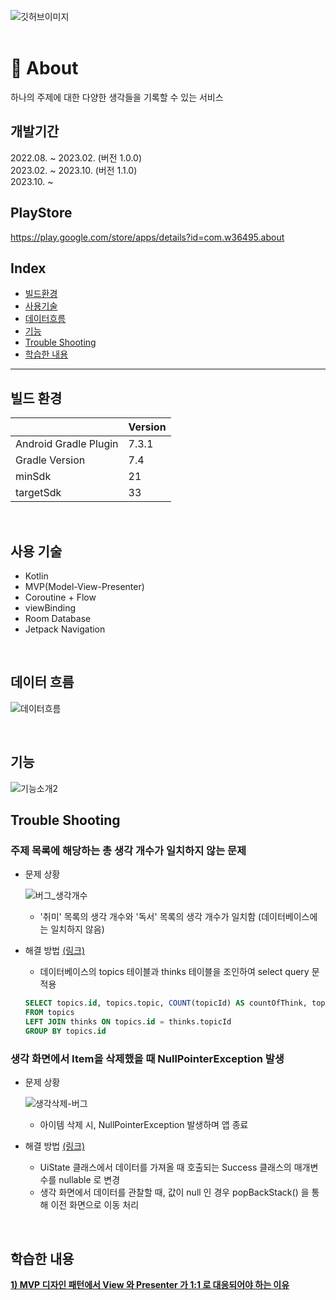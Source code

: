 ![깃허브이미지](https://github.com/w36495/about/assets/52291662/cddd78e5-8f8f-43fe-a66b-f6257726f50a)
</br>
</br>
# 🔮 About
하나의 주제에 대한 다양한 생각들을 기록할 수 있는 서비스
</br>
## 개발기간
2022.08. ~ 2023.02. (버전 1.0.0)  
2023.02. ~ 2023.10. (버전 1.1.0)  
2023.10. ~
</br>
## PlayStore
https://play.google.com/store/apps/details?id=com.w36495.about
</br>
## Index

- [빌드환경](#빌드-환경)
- [사용기술](#사용-기술)
- [데이터흐름](#데이터-흐름)
- [기능](#기능)
- [Trouble Shooting](#trouble-shooting)
- [학습한 내용](#학습한-내용)

---

## 빌드 환경

||Version|
|--|--|
|Android Gradle Plugin|7.3.1|
|Gradle Version|7.4|
|minSdk|21|
|targetSdk|33|

</br>  

## 사용 기술
- Kotlin
- MVP(Model-View-Presenter)
- Coroutine + Flow 
- viewBinding
- Room Database
- Jetpack Navigation
</br>

## 데이터 흐름  

![데이터흐름](https://github.com/w36495/about/assets/52291662/4392d92c-4a0e-4b5b-b722-24bd1280e357)

</br>

## 기능

![기능소개2](https://github.com/w36495/about/assets/52291662/865cd504-f56c-4ed4-aa8d-eeff87205d96)


## Trouble Shooting

### 주제 목록에 해당하는 총 생각 개수가 일치하지 않는 문제
- 문제 상황

  ![버그_생각개수](https://github.com/w36495/about/assets/52291662/ba11c323-63cf-4e5d-8902-3010aeb8e741)

  - '취미' 목록의 생각 개수와 '독서' 목록의 생각 개수가 일치함 (데이터베이스에는 일치하지 않음) 
- 해결 방법 [(링크)](https://w36495.tistory.com/99)
  - 데이터베이스의 topics 테이블과 thinks 테이블을 조인하여 select query 문 적용
  ``` SQL
  SELECT topics.id, topics.topic, COUNT(topicId) AS countOfThink, topics.registDate, topics.updateDate
  FROM topics
  LEFT JOIN thinks ON topics.id = thinks.topicId
  GROUP BY topics.id
  ```

### 생각 화면에서 Item을 삭제했을 때 NullPointerException 발생  
- 문제 상황

  ![생각삭제-버그](https://github.com/w36495/about/assets/52291662/68372fc4-af0c-4663-9e65-87870af10a16)
  
  - 아이템 삭제 시, NullPointerException 발생하며 앱 종료

- 해결 방법 [(링크)](https://w36495.tistory.com/100)
  - UiState 클래스에서 데이터를 가져올 때 호출되는 Success 클래스의 매개변수를 nullable 로 변경
  - 생각 화면에서 데이터를 관찰할 때, 값이 null 인 경우 popBackStack() 을 통해 이전 화면으로 이동 처리
</br>

## 학습한 내용

**[1) MVP 디자인 패턴에서 View 와 Presenter 가 1:1 로 대응되어야 하는 이유](https://w36495.tistory.com/97)**
